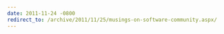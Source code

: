 ```yaml
---
date: 2011-11-24 -0800
redirect_to: /archive/2011/11/25/musings-on-software-community.aspx/
---
```

